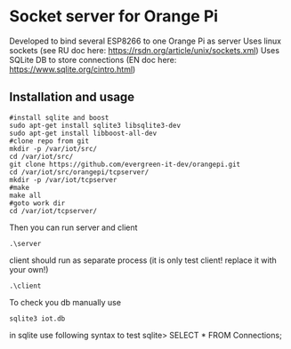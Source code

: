 Socket server for Orange Pi
===

Developed to bind several ESP8266 to one Orange Pi as server
Uses linux sockets (see RU doc here: https://rsdn.org/article/unix/sockets.xml)
Uses SQLite DB to store connections (EN doc here: https://www.sqlite.org/cintro.html)

Installation and usage
---

```
#install sqlite and boost
sudo apt-get install sqlite3 libsqlite3-dev 
sudo apt-get install libboost-all-dev
#clone repo from git
mkdir -p /var/iot/src/
cd /var/iot/src/
git clone https://github.com/evergreen-it-dev/orangepi.git
cd /var/iot/src/orangepi/tcpserver/
mkdir -p /var/iot/tcpserver
#make
make all
#goto work dir
cd /var/iot/tcpserver/
```

Then you can run server and client

```
.\server
```
client should run as separate process (it is only test client! replace it with your own!)
```
.\client
```

To check you db manually use

```
sqlite3 iot.db
```
in sqlite use following syntax to test
sqlite> SELECT * FROM Connections;



